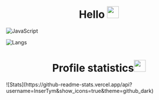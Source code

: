 <h1 align="center">Hello
<img src="https://github.com/blackcater/blackcater/raw/main/images/Hi.gif" height="32"/></h1>

![JavaScript](https://img.shields.io/badge/-javascript-21262d?style=for-the-badge&logo=javascript&logoColor=3572a5)


![Langs](https://github-readme-stats.vercel.app/api/top-langs/?username=InserTym&layout=compact&theme=github_dark)
<h1 align="center">Profile statistics<img src="https://github.com/blackcater/blackcater/raw/main/images/Hi.gif" height="32"/></h1>
![Stats](https://github-readme-stats.vercel.app/api?username=InserTym&show_icons=true&theme=github_dark)
